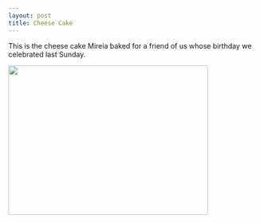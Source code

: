 ```yaml
---
layout: post
title: Cheese Cake
---
```


This is the cheese cake Mireia baked for a friend of us whose birthday we celebrated last Sunday.

<a href="http://victor.carotena.net/weblog/archives/images/gallery/IMAG0107.html" onclick="window.open('http://victor.carotena.net/weblog/archives/images/gallery/IMAG0107.html', 'popup', 'width=640,height=480,scrollbars=no,resizable=no,toolbar=no,directories=no,location=no,menubar=no,status=no,left=0,top=0'); return false"><img src="http://victor.carotena.net/weblog/archives/images/gallery/IMAG0107-thumb.png" width="400" height="300" border="0" /></a>
